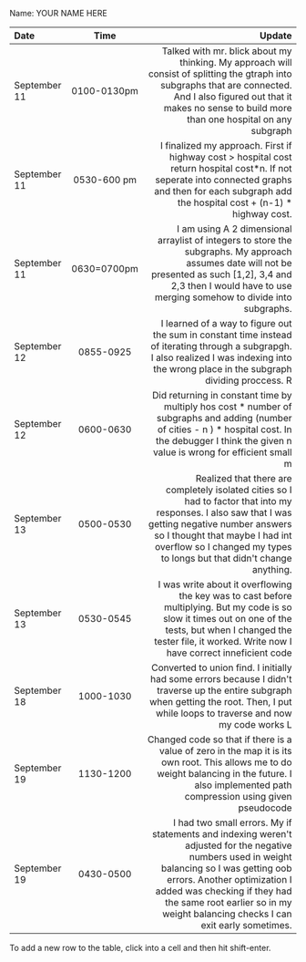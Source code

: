 Name: YOUR NAME HERE

| Date         |    Time     |                                                                                                                                                                                                                                                                                                                                                                                                                                                                                                                                                                                                                                                                                                                                                                              Update |
|:-------------|:-----------:|------------------------------------------------------------------------------------------------------------------------------------------------------------------------------------------------------------------------------------------------------------------------------------------------------------------------------------------------------------------------------------------------------------------------------------------------------------------------------------------------------------------------------------------------------------------------------------------------------------------------------------------------------------------------------------------------------------------------------------------------------------------------------------:|
| September 11 | 0100-0130pm |                                                                                                                                                                                                                                                                                                                                                                                                                                                                                                                                                         Talked with mr. blick about  my thinking. My approach will consist of splitting the gtraph into subgraphs that are connected. And I also figured out that it makes no sense to build more than one hospital on any subgraph |
| September 11 | 0530-600 pm |                                                                                                                                                                                                                                                                                                                                                                                                                                                                                                                                                                               I finalized my approach. First if highway cost > hospital cost return hospital cost*n. If not seperate into connected graphs and then for each subgraph add the hospital cost + (n-1) * highway cost. |
| September 11 | 0630=0700pm |                                                                                                                                                                                                                                                                                                                                                                                                                                                                                                                                                               I am using A 2 dimensional arraylist of integers to store the subgraphs. My approach assumes date will not be presented as such [1,2], 3,4 and 2,3 then I would have to use merging somehow to divide into subgraphs. |
| September 12 |  0855-0925  |                                                                                                                                                                                                                                                                                                                                                                                  I learned of a way to figure out the sum in constant time instead of iterating through a subgrapgh. I also realized I was indexing into the wrong place in the subgraph dividing proccess.                                                                                                                                                                                                       R |
| September 12 |  0600-0630  |                                                                                                                                                                              Did returning in constant time by multiply hos cost * number of subgraphs and adding (number of cities - n ) * hospital cost. In the debugger I think the given n value is wrong for efficient small                                                                                                                                                                                                                                                                                                                                                                                                 m |
| September 13 |  0500-0530  |                                                                                                                                                                                                                                                                                                                                                                                                                                                                                                                      Realized that there are completely isolated cities so I had to factor that into my responses. I also saw that I was getting negative number answers so I thought that maybe I had int overflow so I changed my types to longs but that didn't change anything. |
| September 13 |  0530-0545  |                                                                                                                                                                                                                                                                                                                                                                                                                                                                                                                                                          I was write about it overflowing the key was to cast before multiplying. But my code is so slow it times out on one of the tests, but when I changed the tester file, it worked. Write now I have correct inneficient code |
| September 18 |  1000-1030  | Converted to union find.  I initially had some errors because I didn't traverse up the entire subgraph when getting the root. Then, I put while loops to traverse and now my code works                                                                                                                                                                                                                                                                                                                                                                                                                                                                                                                                                                                           L |
| September 19 |  1130-1200  |                                                                                                                                                                                                                                                                                                                                                                                                                                                                                                                                                                                     Changed code so that if there is a value of zero in the map it is its own root. This allows me to do weight balancing in the future. I also implemented path compression using given pseudocode |
| September 19 |  0430-0500  |                                                                                                                                                                                                                                                                                                                                                                                                                                                                                      I had two small errors. My if statements and indexing weren't adjusted for the negative numbers used in weight balancing so I was getting oob errors. Another optimization I added was checking if they had the same root earlier so in my weight balancing checks I can exit early sometimes. |


To add a new row to the table, click into a cell and then hit shift-enter.